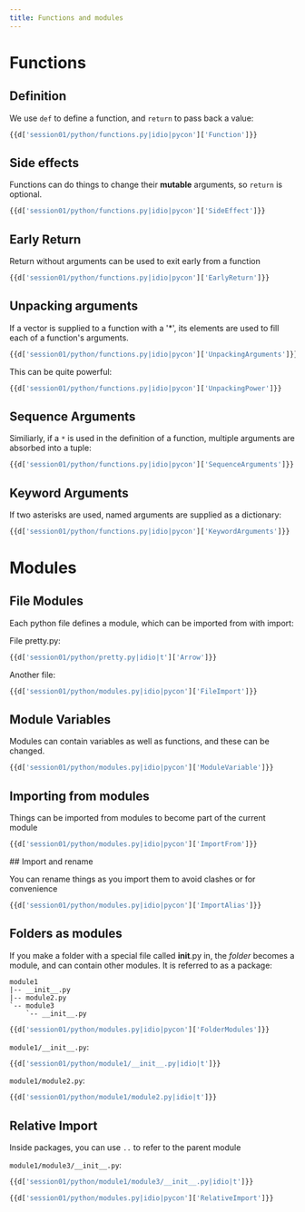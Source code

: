 ```yaml
---
title: Functions and modules
---
```


# Functions 

## Definition

We use `def` to define a function, and `return` to pass back a value:

``` python
{{d['session01/python/functions.py|idio|pycon']['Function']}}
```

## Side effects

Functions can do things to change their **mutable** arguments,
so `return` is optional.

``` python
{{d['session01/python/functions.py|idio|pycon']['SideEffect']}}
```

## Early Return

Return without arguments can be used to exit early from a function

``` python
{{d['session01/python/functions.py|idio|pycon']['EarlyReturn']}}
```

## Unpacking arguments

If a vector is supplied to a function with a '*', its elements
are used to fill each of a function's arguments. 

``` python
{{d['session01/python/functions.py|idio|pycon']['UnpackingArguments']}}
```

This can be quite powerful:

``` python
{{d['session01/python/functions.py|idio|pycon']['UnpackingPower']}}
```

## Sequence Arguments

Similiarly, if a `*` is used in the definition of a function, multiple
arguments are absorbed into a tuple:

``` python
{{d['session01/python/functions.py|idio|pycon']['SequenceArguments']}}
```

## Keyword Arguments

If two asterisks are used, named arguments are supplied as a dictionary:

``` python
{{d['session01/python/functions.py|idio|pycon']['KeywordArguments']}}
```

# Modules

## File Modules
Each python file defines a module, which can be imported from with import:

File pretty.py:

``` python
{{d['session01/python/pretty.py|idio|t']['Arrow']}}
```

Another file:

``` python
{{d['session01/python/modules.py|idio|pycon']['FileImport']}}
```

## Module Variables

Modules can contain variables as well as functions, and these can be changed.

``` python
{{d['session01/python/modules.py|idio|pycon']['ModuleVariable']}}
```

## Importing from modules

Things can be imported from modules to become part of the current module

``` python
{{d['session01/python/modules.py|idio|pycon']['ImportFrom']}}
```

## Import and rename

You can rename things as you import them to avoid clashes or for convenience

``` python
{{d['session01/python/modules.py|idio|pycon']['ImportAlias']}}
```

## Folders as modules

If you make a folder with a special file called __init__.py in, the *folder* becomes
a module, and can contain other modules. It is referred to as a package:

``` tree
module1
|-- __init__.py
|-- module2.py
`-- module3
    `-- __init__.py
```

```python
{{d['session01/python/modules.py|idio|pycon']['FolderModules']}}
```

`module1/__init__.py`:

```python
{{d['session01/python/module1/__init__.py|idio|t']}}
```

`module1/module2.py`:

```python
{{d['session01/python/module1/module2.py|idio|t']}}
```

## Relative Import

Inside packages, you can use `..` to refer to the parent module

`module1/module3/__init__.py`:

```python
{{d['session01/python/module1/module3/__init__.py|idio|t']}}
```

```python
{{d['session01/python/modules.py|idio|pycon']['RelativeImport']}}
```
